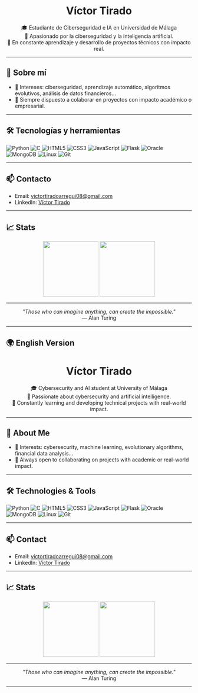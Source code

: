 <!-- README personal de GitHub -->

<h1 align="center">Víctor Tirado</h1>

<p align="center">
  🎓 Estudiante de Ciberseguridad e IA en Universidad de Málaga <br>
  🔐 Apasionado por la ciberseguridad y la inteligencia artificial. <br>
  🚀 En constante aprendizaje y desarrollo de proyectos técnicos con impacto real. <br>
</p>

---

## 🧠 Sobre mí
- 🧠 Intereses: ciberseguridad, aprendizaje automático, algoritmos evolutivos, análisis de datos financieros...
- 🔭 Siempre dispuesto a colaborar en proyectos con impacto académico o empresarial.

---

## 🛠️ Tecnologías y herramientas

![Python](https://img.shields.io/badge/-Python-333333?style=flat&logo=python)
![C](https://img.shields.io/badge/-C-333333?style=flat&logo=c)
![HTML5](https://img.shields.io/badge/-HTML5-333333?style=flat&logo=html5)
![CSS3](https://img.shields.io/badge/-CSS3-333333?style=flat&logo=css3)
![JavaScript](https://img.shields.io/badge/-JavaScript-333333?style=flat&logo=javascript)
![Flask](https://img.shields.io/badge/-Flask-333333?style=flat&logo=flask)
![Oracle](https://img.shields.io/badge/-OracleDB-333333?style=flat&logo=oracle)
![MongoDB](https://img.shields.io/badge/-MongoDB-333333?style=flat&logo=mongodb)
![Linux](https://img.shields.io/badge/-Linux-333333?style=flat&logo=linux)
![Git](https://img.shields.io/badge/-Git-333333?style=flat&logo=git)

---


## 📫 Contacto

- Email: victortiradoarregui08@gmail.com
- LinkedIn: [Víctor Tirado](www.linkedin.com/in/víctor-tirado-arregui-35981936a)
---

## 📈 Stats

<p align="center">
  <img src="https://github-readme-stats.vercel.app/api?username=Viiktor08&show_icons=true&theme=radical" height="150"/>
  <img src="https://github-readme-stats.vercel.app/api/top-langs/?username=Viiktor08&layout=compact&theme=radical" height="150"/>
</p>

---


<p align="center"><em>"Those who can imagine anything, can create the impossible."</em><br>
— Alan Turing</p>

<hr>


## 🌍 English Version

<h1 align="center">Víctor Tirado</h1>

<p align="center">
  🎓 Cybersecurity and AI student at University of Málaga <br>
  🔐 Passionate about cybersecurity and artificial intelligence. <br>
  🚀 Constantly learning and developing technical projects with real-world impact. <br>
</p>

---

## 🧠 About Me
- 🧠 Interests: cybersecurity, machine learning, evolutionary algorithms, financial data analysis...
- 🔭 Always open to collaborating on projects with academic or real-world impact.

---

## 🛠️ Technologies & Tools

![Python](https://img.shields.io/badge/-Python-333333?style=flat&logo=python)
![C](https://img.shields.io/badge/-C-333333?style=flat&logo=c)
![HTML5](https://img.shields.io/badge/-HTML5-333333?style=flat&logo=html5)
![CSS3](https://img.shields.io/badge/-CSS3-333333?style=flat&logo=css3)
![JavaScript](https://img.shields.io/badge/-JavaScript-333333?style=flat&logo=javascript)
![Flask](https://img.shields.io/badge/-Flask-333333?style=flat&logo=flask)
![Oracle](https://img.shields.io/badge/-OracleDB-333333?style=flat&logo=oracle)
![MongoDB](https://img.shields.io/badge/-MongoDB-333333?style=flat&logo=mongodb)
![Linux](https://img.shields.io/badge/-Linux-333333?style=flat&logo=linux)
![Git](https://img.shields.io/badge/-Git-333333?style=flat&logo=git)

---

## 📫 Contact

- Email: victortiradoarregui08@gmail.com
- LinkedIn: [Víctor Tirado](www.linkedin.com/in/víctor-tirado-arregui-35981936a)

---

## 📈 Stats

<p align="center">
  <img src="https://github-readme-stats.vercel.app/api?username=Viiktor08&show_icons=true&theme=radical" height="150"/>
  <img src="https://github-readme-stats.vercel.app/api/top-langs/?username=Viiktor08&layout=compact&theme=radical" height="150"/>
</p>

---


<p align="center"><em>"Those who can imagine anything, can create the impossible."</em><br>
— Alan Turing</p>

<hr>

